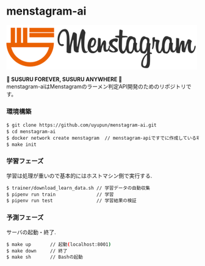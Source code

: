 # menstagram-ai

<img src="logo.png" width="500">

**🍜 SUSURU FOREVER, SUSURU ANYWHERE 🍜**  
menstagram-aiはMenstagramのラーメン判定API開発のためのリポジトリです。

### 環境構築

```bash
$ git clone https://github.com/uyupun/menstagram-ai.git
$ cd menstagram-ai
$ docker network create menstagram  // menstagram-apiですでに作成している場合は実行しなくて良い
$ make init
```

### 学習フェーズ
学習は処理が重いので基本的にはホストマシン側で実行する.

```bash
$ trainer/download_learn_data.sh // 学習データの自動収集
$ pipenv run train               // 学習
$ pipenv run test                // 学習結果の検証
```

### 予測フェーズ
サーバの起動・終了.

```bash
$ make up       // 起動(localhost:8001)
$ make down     // 終了
$ make sh       // Bashの起動
```